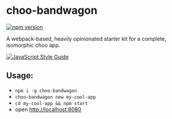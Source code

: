 
# choo-bandwagon 
[![npm version](https://badge.fury.io/js/choo-bandwagon.svg)](https://badge.fury.io/js/choo-bandwagon)

 A webpack-based, heavily opinionated starter kit for a complete, isomorphic choo app.

[![JavaScript Style Guide](https://cdn.rawgit.com/standard/standard/master/badge.svg)](https://github.com/standard/standard)


## Usage:

- `npm i -g choo-bandwagon`
- `choo-bandwagon new my-cool-app`
- `cd my-cool-app && npm start`
- open [http://localhost:8080](http://localhost:8080)

